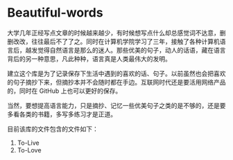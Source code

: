 # Beautiful-words

大学几年正经写点文章的时候越来越少，有时候想写点什么却总感觉词不达意，删删改改，往往最后不了了之。同时在计算机学院学习了三年，接触了各种计算机语言后，越发觉得自然语言是那么的迷人。那些优美的句子，动人的话语，藏在语言背后的另一种意思，凡此种种，语言真是人类最伟大的发明。

建立这个库是为了记录保存下生活中遇到的喜欢的话、句子。以前虽然也会把喜欢的句子摘抄下来，但摘抄本并不会随时都在手边。互联网时代还是要活用网络产品的，同时在 GitHub 上也可以更好的保存。

当然，要想提高语言能力，只是摘抄、记忆一些优美句子之类的是不够的，还是要多看各类的书籍，多写多练习才是正道。

目前该库的文件包含的文件如下：

1. To-Live
2. To-Love